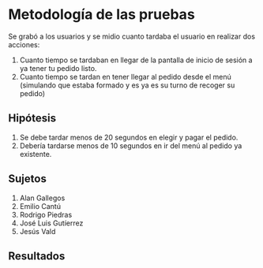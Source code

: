 # Metodología de las pruebas
Se grabó a los usuarios y se midio cuanto tardaba el usuario en realizar dos acciones:
1. Cuanto tiempo se tardaban en llegar de la pantalla de inicio de sesión a ya tener tu pedido listo.
2. Cuanto tiempo se tardan en tener llegar al pedido desde el menú (simulando que estaba formado y es ya es su turno de recoger su pedido)

## Hipótesis
1. Se debe tardar menos de 20 segundos en elegir y pagar el pedido.
2. Debería tardarse menos de 10 segundos en ir del menú al pedido ya existente.

## Sujetos
1. Alan Gallegos
2. Emilio Cantú
3. Rodrigo Piedras
4. José Luis Gutíerrez
5. Jesús Vald

## Resultados
